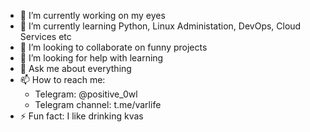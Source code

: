 - 🔭 I’m currently working on my eyes
- 🌱 I’m currently learning Python, Linux Administation, DevOps, Cloud Services etc
- 👯 I’m looking to collaborate on funny projects
- 🤔 I’m looking for help with learning
- 💬 Ask me about everything
- 📫 How to reach me:
    * Telegram: @positive_0wl
    * Telegram channel: t.me/varlife
- ⚡ Fun fact: I like drinking kvas
